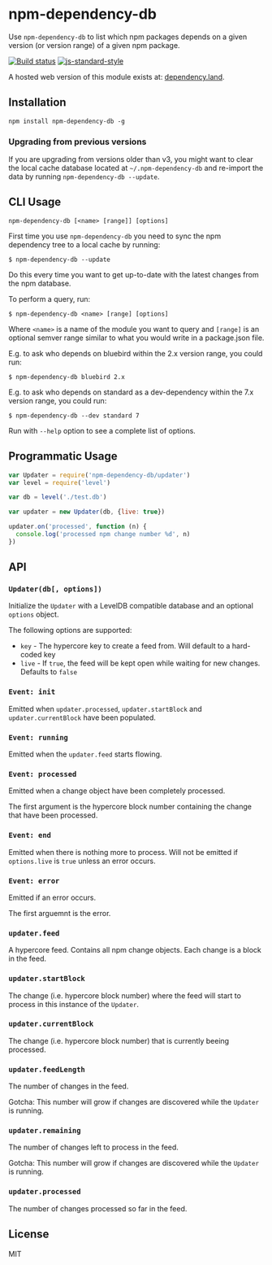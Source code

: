 # npm-dependency-db

Use `npm-dependency-db` to list which npm packages depends on a given
version (or version range) of a given npm package.

[![Build status](https://travis-ci.org/watson/npm-dependency-db.svg?branch=master)](https://travis-ci.org/watson/npm-dependency-db)
[![js-standard-style](https://img.shields.io/badge/code%20style-standard-brightgreen.svg?style=flat)](https://github.com/feross/standard)

A hosted web version of this module exists at:
[dependency.land](https://dependency.land).

## Installation

```
npm install npm-dependency-db -g
```

### Upgrading from previous versions

If you are upgrading from versions older than v3, you might want to
clear the local cache database located at `~/.npm-dependency-db` and
re-import the data by running `npm-dependency-db --update`.

## CLI Usage

```
npm-dependency-db [<name> [range]] [options]
```

First time you use `npm-dependency-db` you need to sync the npm
dependency tree to a local cache by running:

```
$ npm-dependency-db --update
```

Do this every time you want to get up-to-date with the latest changes
from the npm database.

To perform a query, run:

```
$ npm-dependency-db <name> [range] [options]
```

Where `<name>` is a name of the module you want to query and `[range]`
is an optional semver range similar to what you would write in a
package.json file.

E.g. to ask who depends on bluebird within the 2.x version range, you
could run:

```
$ npm-dependency-db bluebird 2.x
```

E.g. to ask who depends on standard as a dev-dependency within the 7.x
version range, you could run:

```
$ npm-dependency-db --dev standard 7
```

Run with `--help` option to see a complete list of options.

## Programmatic Usage

```js
var Updater = require('npm-dependency-db/updater')
var level = require('level')

var db = level('./test.db')

var updater = new Updater(db, {live: true})

updater.on('processed', function (n) {
  console.log('processed npm change number %d', n)
})
```

## API

### `Updater(db[, options])`

Initialize the `Updater` with a LevelDB compatible database and an
optional `options` object.

The following options are supported:

- `key` - The hypercore key to create a feed from. Will default to a
  hard-coded key
- `live` - If `true`, the feed will be kept open while waiting for new
  changes. Defaults to `false`

### `Event: init`

Emitted when `updater.processed`, `updater.startBlock` and
`updater.currentBlock` have been populated.

### `Event: running`

Emitted when the `updater.feed` starts flowing.

### `Event: processed`

Emitted when a change object have been completely processed.

The first argument is the hypercore block number containing the change
that have been processed.

### `Event: end`

Emitted when there is nothing more to process. Will not be emitted if
`options.live` is `true` unless an error occurs.

### `Event: error`

Emitted if an error occurs.

The first arguemnt is the error.

### `updater.feed`

A hypercore feed. Contains all npm change objects. Each change is a
block in the feed.

### `updater.startBlock`

The change (i.e. hypercore block number) where the feed will start to
process in this instance of the `Updater`.

### `updater.currentBlock`

The change (i.e. hypercore block number) that is currently beeing
processed.

### `updater.feedLength`

The number of changes in the feed.

Gotcha: This number will grow if changes are discovered while the
`Updater` is running.

### `updater.remaining`

The number of changes left to process in the feed.

Gotcha: This number will grow if changes are discovered while the
`Updater` is running.

### `updater.processed`

The number of changes processed so far in the feed.

## License

MIT
